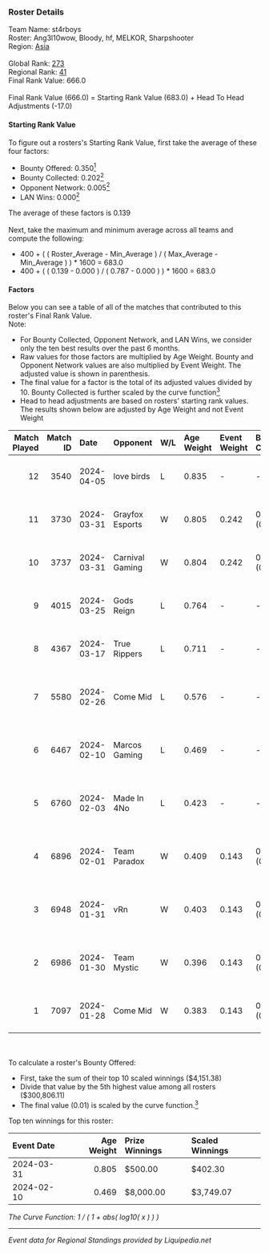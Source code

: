 ### Roster Details<br />
Team Name: st4rboys<br />
Roster: Ang3l10wow, Bloody, hf, MELKOR, Sharpshooter<br />
Region: [Asia]( ../standings_asia.md)<br />
<br />
Global Rank: [273](../standings_global.md)<br />
Regional Rank: [41]( ../standings_asia.md)<br />
Final Rank Value:  666.0<br />
<br />
Final Rank Value (666.0) = Starting Rank Value (683.0) + Head To Head Adjustments (-17.0)<br />

#### Starting Rank Value<br />
To figure out a rosters's Starting Rank Value, first take the average of these four factors:<br />
- Bounty Offered: 0.350[<sup>1</sup>](#table2)
- Bounty Collected: 0.202[<sup>2</sup>](#table1)
- Opponent Network: 0.005[<sup>2</sup>](#table1)
- LAN Wins: 0.000[<sup>2</sup>](#table1)

The average of these factors is 0.139<br />
<br />
Next, take the maximum and minimum average across all teams and compute the following:<br />
- 400 + ( ( Roster_Average - Min_Average ) / ( Max_Average - Min_Average ) ) * 1600 = 683.0
- 400 + ( ( 0.139 - 0.000 ) / ( 0.787 - 0.000 ) ) * 1600 = 683.0


#### Factors<br />
Below you can see a table of all of the matches that contributed to this roster's Final Rank Value.<br />
Note:<br />

- For Bounty Collected, Opponent Network, and LAN Wins, we consider only the ten best results over the past 6 months.
- Raw values for those factors are multiplied by Age Weight. Bounty and Opponent Network values are also multiplied by Event Weight. The adjusted value is shown in parenthesis.
- The final value for a factor is the total of its adjusted values divided by 10. Bounty Collected is further scaled by the curve function[<sup>3</sup>](#curveFunction)
- Head to head adjustments are based on rosters' starting rank values. The results shown below are adjusted by Age Weight and not Event Weight
<span id="table1"></span><br />


| Match Played | Match ID | Date       | Opponent        | W/L | Age Weight | Event Weight | Bounty Collected | Opponent Network | LAN Wins  | H2H Adj. | Roster                                              |
| -: | -: | :- | :- | :- | :- | :- | :- | :- | :- | -: | :- |
|           12 |     3540 | 2024-04-05 | love birds      | L   | 0.835      | -            | -                | -                | -         |   -10.74 | Ang3l10wow, Bloody, hf, MELKOR, Sharpshooter        |
|           11 |     3730 | 2024-03-31 | Grayfox Esports | W   | 0.805      | 0.242        | 0.004 (0.001)    | 0.204 (0.040)    | 0 (0.000) |    12.31 | Ang3l10wow, Bloody, hf, MELKOR, Sharpshooter        |
|           10 |     3737 | 2024-03-31 | Carnival Gaming | W   | 0.804      | 0.242        | 0.002 (0.000)    | 0.022 (0.004)    | 0 (0.000) |    10.72 | Ang3l10wow, Bloody, hf, MELKOR, Sharpshooter        |
|            9 |     4015 | 2024-03-25 | Gods Reign      | L   | 0.764      | -            | -                | -                | -         |    -5.13 | Ang3l10wow, Bloody, hf, MELKOR, Sharpshooter        |
|            8 |     4367 | 2024-03-17 | True Rippers    | L   | 0.711      | -            | -                | -                | -         |    -8.16 | Ang3l10wow, Bloody, hf, MELKOR, Sharpshooter        |
|            7 |     5580 | 2024-02-26 | Come Mid        | L   | 0.576      | -            | -                | -                | -         |   -12.58 | Ang3l10wow, Bloody, Dynamite, Scoffic, Sharpshooter |
|            6 |     6467 | 2024-02-10 | Marcos Gaming   | L   | 0.469      | -            | -                | -                | -         |    -6.26 | Ang3l10wow, Bloody, Dynamite, friberg, Sharpshooter |
|            5 |     6760 | 2024-02-03 | Made In 4No     | L   | 0.423      | -            | -                | -                | -         |    -6.69 | Ang3l10wow, Bloody, Dynamite, Scoffic, Sharpshooter |
|            4 |     6896 | 2024-02-01 | Team Paradox    | W   | 0.409      | 0.143        | 0.000 (0.000)    | 0.000 (0.000)    | 0 (0.000) |     1.98 | Ang3l10wow, Bloody, Dynamite, Scoffic, Sharpshooter |
|            3 |     6948 | 2024-01-31 | vRn             | W   | 0.403      | 0.143        | 0.000 (0.000)    | 0.011 (0.001)    | 0 (0.000) |     2.14 | Ang3l10wow, Bloody, Dynamite, Scoffic, Sharpshooter |
|            2 |     6986 | 2024-01-30 | Team Mystic     | W   | 0.396      | 0.143        | 0.000 (0.000)    | 0.011 (0.001)    | 0 (0.000) |     2.14 | Ang3l10wow, Bloody, Dynamite, Scoffic, Sharpshooter |
|            1 |     7097 | 2024-01-28 | Come Mid        | W   | 0.383      | 0.143        | 0.000 (0.000)    | 0.061 (0.003)    | 0 (0.000) |     3.27 | BoNo, HSB, Rocky, sadbutrue, SOULM8                 |

<br />
<span id="table2"></span><br />
To calculate a roster's Bounty Offered:<br />

- First, take the sum of their top 10 scaled winnings ($4,151.38)
- Divide that value by the 5th highest value among all rosters ($300,806.11)
- The final value (0.01) is scaled by the curve function.[<sup>3</sup>](#curveFunction)

Top ten winnings for this roster:<br />

| Event Date | Age Weight | Prize Winnings | Scaled Winnings |
| :- | -: | :- | :- |
| 2024-03-31 |      0.805 | $500.00        | $402.30         |
| 2024-02-10 |      0.469 | $8,000.00      | $3,749.07       |


<span id="curveFunction"></span>_The Curve Function: 1 / ( 1 + abs( log10( x ) ) )_<br />

---
_Event data for Regional Standings provided by Liquipedia.net_<br />
